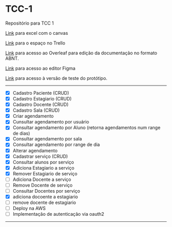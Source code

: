 
# TCC-1
Repositório para TCC 1

[Link](https://docs.google.com/spreadsheets/d/1Wg0_WSM1cKlJDJxukiATtz1dRjC7MpnP/edit#gid=1255062285) para excel com o canvas

[Link](https://trello.com/w/tcci54/home) para o espaço no Trello

[Link](https://pt.overleaf.com/2744385382vvfggmtsrtpz) para acesso ao Overleaf para edição da documentação no formato ABNT.

[Link](https://www.figma.com/file/s0W63PmAQJdSioNTx2fzrM/Tela-login%2Fcadastro?type=design&t=fPxSifL3scn1T3ip-1) para acesso ao editor Figma

[Link](https://www.figma.com/proto/s0W63PmAQJdSioNTx2fzrM/Tela-login%2Fcadastro?type=design&node-id=0-3&scaling=contain&page-id=0%3A1) para acesso à versão de teste do protótipo.

---

- [X] Cadastro Paciente (CRUD)
- [X] Cadastro Estagiario (CRUD)
- [X] Cadastro Docente (CRUD)
- [X] Cadastro Sala (CRUD)
- [X] Criar agendamento
- [X] Cunsultar agendamento por usuário
- [x] Consultar agendamento por Aluno (retorna agendamentos num range de dias)
- [X] Consultar agendamento por sala
- [X] Consultar agendamento por range de dia 
- [x] Alterar agendamento
- [x] Cadastrar serviço (CRUD)
- [x] Consultar alunos por serviço
- [x] Adiciona Estagiario a serviço
- [x] Remover Estagiario de serviço
- [ ] Adiciona Docente a serviço
- [ ] Remove Docente de serviço
- [ ] Consultar Docentes por serviço
- [x] adiciona docoente a estagiario
- [ ] remove docente de estagiario
- [ ] Deploy na AWS
- [ ] Implementação de autenticação via oauth2
---

